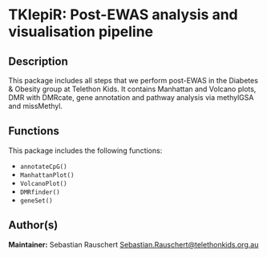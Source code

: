 # TKIepiR: Post-EWAS analysis and visualisation pipeline

## Description 

This package includes all steps that we perform post-EWAS in the Diabetes & Obesity group at Telethon Kids. It contains Manhattan and Volcano plots, DMR with DMRcate, gene annotation and pathway analysis via methylGSA and missMethyl.  

## Functions
This package includes the following functions:  

* ```annotateCpG()```
* ```ManhattanPlot()```
* ```VolcanoPlot()```
* ```DMRfinder()```
* ```geneSet()```

## Author(s)
**Maintainer:** Sebastian Rauschert Sebastian.Rauschert@telethonkids.org.au
